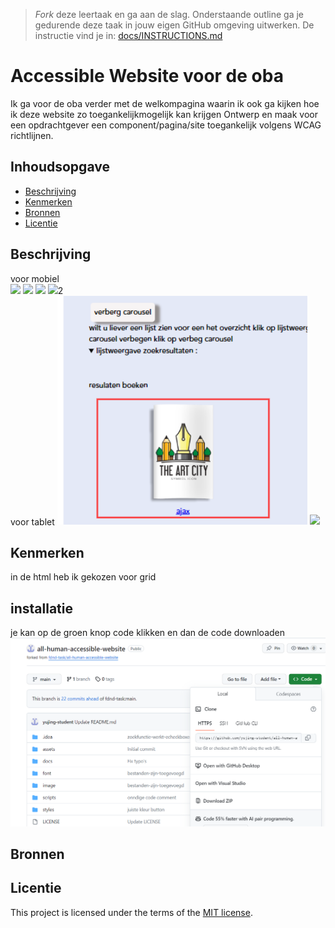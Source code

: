 > _Fork_ deze leertaak en ga aan de slag. Onderstaande outline ga je gedurende deze taak in jouw eigen GitHub omgeving uitwerken. De instructie vind je in: [docs/INSTRUCTIONS.md](https://github.com/fdnd-task/all-human-accessible-website/blob/main/docs/INSTRUCTIONS.md)

# Accessible Website voor de oba
Ik ga voor de oba verder met de welkompagina waarin ik ook ga kijken hoe ik deze website zo toegankelijkmogelijk kan krijgen
Ontwerp en maak voor een opdrachtgever een component/pagina/site toegankelijk volgens WCAG richtlijnen.

## Inhoudsopgave

  * [Beschrijving](#beschrijving)
  * [Kenmerken](#kenmerken)
  * [Bronnen](#bronnen)
  * [Licentie](#licentie)

## Beschrijving
<!-- In de Beschrijving staat hoe je project er uit ziet, hoe het werkt en wat je er mee kan. -->
voor mobiel
<br>
<img src="https://github.com/yujing-student/all-human-accessible-website/assets/100352887/00bce18c-fdf3-49a2-befd-636c13437c28n" width="400px">
<img src="https://github.com/yujing-student/all-human-accessible-website/assets/100352887/96ede0f2-d734-486a-93a6-1a725f60717c" width="400px">
<img src="https://github.com/yujing-student/all-human-accessible-website/assets/100352887/89c4b3ea-effa-4c55-9749-dd9d85195869" width="400px">
<img src="https://github.com/yujing-student/all-human-accessible-website/assets/100352887/610ca250-b1c8-4ddc-94fe-e0164716e1f6" width="400px">2
<br>
voor tablet
<img src="img.png" width="400px">
<img src="https://github.com/yujing-student/all-human-accessible-website/assets/100352887/104697fd-713d-43d7-9df1-5099dbbc750b" width="400px">



<!-- Voeg een mooie poster visual toe 📸 -->
<!-- Voeg een link toe naar Github Pages 🌐-->

## Kenmerken
<!-- Bij Kenmerken staat welke technieken zijn gebruikt en hoe. Wat is de HTML structuur? Wat zijn de belangrijkste dingen in CSS? Wat is er met Javascript gedaan en hoe? Misschien heb je een framwork of library gebruikt? -->
in de html heb ik gekozen voor grid

## installatie
je kan op de groen knop code klikken en dan de code downloaden
![img_1.png](img_1.png)
## Bronnen

## Licentie


This project is licensed under the terms of the [MIT license](./LICENSE).
